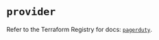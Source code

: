 # `provider`

Refer to the Terraform Registry for docs: [`pagerduty`](https://registry.terraform.io/providers/pagerduty/pagerduty/3.27.1/docs).
